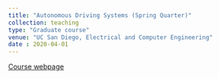 ```yaml
---
title: "Autonomous Driving Systems (Spring Quarter)"
collection: teaching
type: "Graduate course"
venue: "UC San Diego, Electrical and Computer Engineering"
date : 2020-04-01
---
```

[Course webpage](http://cvrr.ucsd.edu/ece285sp20/index.html)
